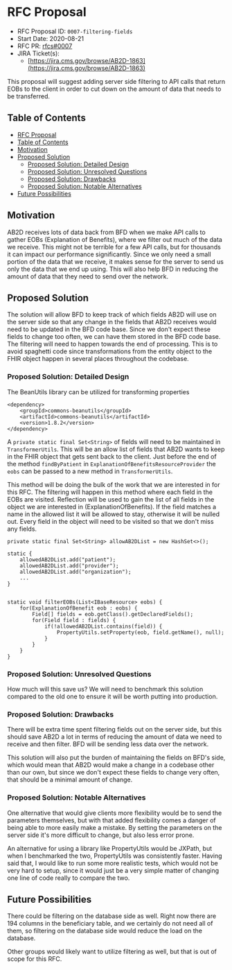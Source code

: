 # RFC Proposal
[RFC Proposal]: #rfc-proposal

* RFC Proposal ID: `0007-filtering-fields`
* Start Date: 2020-08-21
* RFC PR: [rfcs#0007](https://github.com/CMSgov/beneficiary-fhir-data/pull/345)
* JIRA Ticket(s):
    * [https://jira.cms.gov/browse/AB2D-1863](https://jira.cms.gov/browse/AB2D-1863)

This proposal will suggest adding server side filtering to API calls that return EOBs to the client in order to 
cut down on the amount of data that needs to be transferred. 

## Table of Contents
[Table of Contents]: #table-of-contents

* [RFC Proposal](#rfc-proposal)
* [Table of Contents](#table-of-contents)
* [Motivation](#motivation)
* [Proposed Solution](#proposed-solution)
    * [Proposed Solution: Detailed Design](#proposed-solution-detailed-design)
    * [Proposed Solution: Unresolved Questions](#proposed-solution-unresolved-questions)
    * [Proposed Solution: Drawbacks](#proposed-solution-drawbacks)
    * [Proposed Solution: Notable Alternatives](#proposed-solution-notable-alternatives)
* [Future Possibilities](#future-possibilities)

## Motivation
[Motivation]: #motivation

AB2D receives lots of data back from BFD when we make API calls to gather EOBs (Explanation of Benefits), 
where we filter out much of the data we receive. This might not be terrible for a few API calls, but for 
thousands it can impact our performance significantly. Since we only need a small portion of the data that we receive, it makes
sense for the server to send us only the data that we end up using. This will also help BFD in reducing
the amount of data that they need to send over the network.  

## Proposed Solution
[Proposed Solution]: #proposed-solution

The solution will allow BFD to keep track of which fields AB2D will use on the server side so that any change in the fields 
that AB2D receives would need to be updated in the BFD code base. Since we don't expect these fields to change too often, 
we can have them stored in the BFD code base. The filtering will need to happen towards the end of processing. This is to avoid
spaghetti code since transformations from the entity object to the FHIR object happen in several places throughout
the codebase. 


### Proposed Solution: Detailed Design
[Proposed Solution: Detailed Design]: #proposed-solution-detailed-design

The BeanUtils library can be utilized for transforming properties

```
<dependency>
    <groupId>commons-beanutils</groupId>
    <artifactId>commons-beanutils</artifactId>
    <version>1.8.2</version>
</dependency>
```

A `private static final Set<String>` of fields will need to be maintained in `TransformerUtils`. This will
be an allow list of fields that AB2D wants to keep in the FHIR object that gets sent back to the client. Just before the
end of the method `findByPatient` in `ExplanationOfBenefitsResourceProvider` the `eobs` can be passed to a new
method in `TransformerUtils`.

This method will be doing the bulk of the work that we are interested in for this RFC. The filtering will happen
in this method where each field in the EOBs are visited. Reflection will be used to gain the list of all 
fields in the object we are interested in (ExplanationOfBenefits). If the field matches a name in the allowed list it will 
be allowed to stay, otherwise it will be nulled out. Every field in the object will need to be visited so that we don't miss any
fields.

```
private static final Set<String> allowAB2DList = new HashSet<>();

static {
    allowedAB2DList.add("patient");
    allowedAB2DList.add("provider");
    allowedAB2DList.add("organization");
    ...
}


static void filterEOBs(List<IBaseResource> eobs) {
    for(ExplanationOfBenefit eob : eobs) {
        Field[] fields = eob.getClass().getDeclaredFields();
        for(Field field : fields) {
            if(!allowedAB2DList.contains(field)) {
                PropertyUtils.setProperty(eob, field.getName(), null);
            }
        }
    }
}
``` 

### Proposed Solution: Unresolved Questions
[Proposed Solution: Unresolved Questions]: #proposed-solution-unresolved-questions

How much will this save us? We will need to benchmark this solution compared to the old one to ensure it will
be worth putting into production.


### Proposed Solution: Drawbacks
[Proposed Solution: Drawbacks]: #proposed-solution-drawbacks

There will be extra time spent filtering fields out on the server side, but this should save AB2D a lot in terms
of reducing the amount of data we need to receive and then filter. BFD will be sending less data over the network.

This solution will also put the burden of maintaining the fields on BFD's side, which would mean that AB2D would make
a change in a codebase other than our own, but since we don't expect these fields to change very often, that should be a
minimal amount of change.

### Proposed Solution: Notable Alternatives
[Proposed Solution: Notable Alternatives]: #proposed-solution-notable-alternatives

One alternative that would give clients more flexibility would be to send the parameters themselves, but with that
added flexibility comes a danger of being able to more easily make a mistake. By setting the parameters on the server
side it's more difficult to change, but also less error prone. 

An alternative for using a library like PropertyUtils would be JXPath, but when I benchmarked the two, PropertyUtils
was consistently faster. Having said that, I would like to run some more realistic tests, which would not be very hard 
to setup, since it would just be a very simple matter of changing one line of code really to compare the two.

## Future Possibilities
[Future Possibilities]: #future-possibilities

There could be filtering on the database side as well. Right now there are 194 columns
in the beneficiary table, and we certainly do not need all of them, so filtering on the 
database side would reduce the load on the database.

Other groups would likely want to utilize filtering as well, but that is out of scope for this RFC.